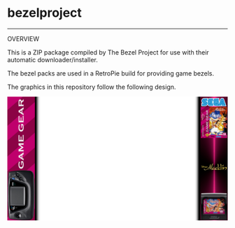 # bezelproject

-------
OVERVIEW

This is a ZIP package compiled by The Bezel Project for use with their automatic downloader/installer.

The bezel packs are used in a RetroPie build for providing game bezels.

The graphics in this repository follow the following design.

![Sample bezel](https://github.com/thebezelproject/bezelprojectSA-GameGear/blob/master/retroarch/overlay/GameBezels/GameGear/Aladdin%20(Japan).png?raw=true)
